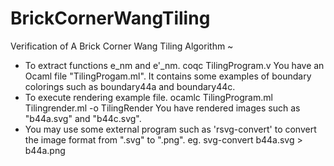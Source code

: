 # BrickCornerWangTiling
Verification of A Brick Corner Wang Tiling Algorithm ~

- To extract functions e_nm and e'_nm.
     coqc TilingProgram.v
  You have an Ocaml file "TilingProgam.ml".
  It contains some examples of boundary colorings such as boundary44a and boundary44c.
- To execute rendering example file.
     ocamlc TilingProgram.ml Tilingrender.ml -o TilingRender
  You have rendered images such as "b44a.svg" and "b44c.svg".
- You may use some external program such as 'rsvg-convert' to convert the image format from ".svg" to ".png".
  eg.  svg-convert b44a.svg > b44a.png


